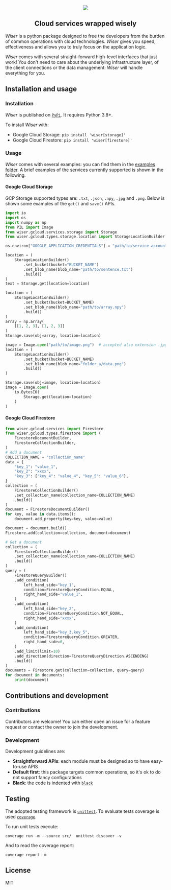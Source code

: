 <p align="center">
    <img src="https://raw.githubusercontent.com/nicolamassarenti/wiser/dev/resources/logo.png" />
</p>
<h2 align="center">Cloud services wrapped wisely</h2>

_Wiser_ is a python package designed to free the developers from the burden of common operations with cloud technologies.
_Wiser_ gives you speed, effectiveness and allows you to truly focus on the application logic.

_Wiser_ comes with several straight-forward high-level interfaces that just work! You don't need to care about the 
underlying infrastructure layer, of the client connections or the data management: _Wiser_ will handle everything for you.

## Installation and usage

### Installation

_Wiser_ is published on [`PyPi`](https://pypi.org/project/wiser/). It requires Python 3.8+.

To install _Wiser_ with:
* Google Cloud Storage: `pip install 'wiser[storage]'`
* Google Cloud Firestore: `pip install 'wiser[firestore]'`

### Usage
_Wiser_ comes with several examples: you can find them in the [examples folder](https://github.com/nicolamassarenti/wiser/tree/main/package/examples/). A brief examples of the services currently supported is shown in the following.

#### Google Cloud Storage
GCP Storage supported types are: `.txt`, `.json`, `.npy`, `.jpg` and `.png`. Below is shown some examples of the `get()` and `save()` APIs.

```python
import io
import os
import numpy as np
from PIL import Image
from wiser.gcloud.services.storage import Storage
from wiser.gcloud.types.storage.location import StorageLocationBuilder

os.environ["GOOGLE_APPLICATION_CREDENTIALS"] = "path/to/service-account.json"

location = (
    StorageLocationBuilder()
        .set_bucket(bucket="BUCKET_NAME")
        .set_blob_name(blob_name="path/to/sentence.txt")
        .build()
)
text = Storage.get(location=location)

location = (
    StorageLocationBuilder()
        .set_bucket(bucket=BUCKET_NAME)
        .set_blob_name(blob_name="path/to/array.npy")
        .build()
)
array = np.array(
    [[1, 2, 3], [1, 2, 3]]
)
Storage.save(obj=array, location=location)

image = Image.open("path/to/image.png")  # accepted also extension .jpg
location = (
    StorageLocationBuilder()
        .set_bucket(bucket=BUCKET_NAME)
        .set_blob_name(blob_name="folder_a/data.png")
        .build()
)

Storage.save(obj=image, location=location)
image = Image.open(
    io.BytesIO(
        Storage.get(location=location)
    )
)
```

#### Google Cloud Firestore

```python
from wiser.gcloud.services import Firestore
from wiser.gcloud.types.firestore import (
    FirestoreDocumentBuilder,
    FirestoreCollectionBuilder,
)
# Add a document
COLLECTION_NAME = "collection_name"
data = {
    "key_1": "value_1",
    "key_2": "xxxx",
    "key_3": {"key_4": "value_4", "key_5": "value_6"},
}
collection = (
    FirestoreCollectionBuilder()
    .set_collection_name(collection_name=COLLECTION_NAME)
    .build()
)
document = FirestoreDocumentBuilder()
for key, value in data.items():
    document.add_property(key=key, value=value)

document = document.build()
Firestore.add(collection=collection, document=document)

# Get a document
collection = (
    FirestoreCollectionBuilder()
    .set_collection_name(collection_name=COLLECTION_NAME)
    .build()
)
query = (
    FirestoreQueryBuilder()
    .add_condition(
        left_hand_side="key_1",
        condition=FirestoreQueryCondition.EQUAL,
        right_hand_side="value_1",
    )
    .add_condition(
        left_hand_side="key_2",
        condition=FirestoreQueryCondition.NOT_EQUAL,
        right_hand_side="xxxx",
    )
    .add_condition(
        left_hand_side="key_3.key_5",
        condition=FirestoreQueryCondition.GREATER,
        right_hand_side=6,
    )
    .add_limit(limit=10)
    .add_direction(direction=FirestoreQueryDirection.ASCENDING)
    .build()
)
documents = Firestore.get(collection=collection, query=query)
for document in documents:
    print(document)
```


## Contributions and development

### Contributions
Contributors are welcome! You can either open an issue for a feature request or contact the owner to join the development.

### Development
Development guidelines are:

* **Straightforward APIs**: each module must be designed so to have easy-to-use APIS
* **Default first**: this package targets common operations, so it's ok to do not support fancy configurations
* **Black**: the code is indented with [`black`](https://github.com/psf/black)

    
## Testing
The adopted testing framework is [`unittest`](https://docs.python.org/3/library/unittest.html). To evaluate tests coverage is 
used [`coverage`](https://coverage.readthedocs.io/en/6.1.2/). 

To run unit tests execute:
```shell
coverage run -m --source src/  unittest discover -v
```
And to read the coverage report:
```shell
coverage report -m
```
## License

MIT